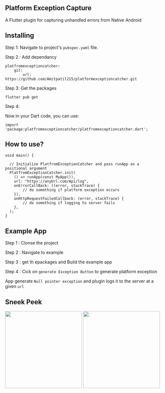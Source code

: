 ## Platform Exception Capture
A Flutter plugin for capturing unhandled errors from Native Android


## Installing
Step 1:
Navigate to project's `pubspec.yaml` file.

Step 2 : Add dependancy
```
platfromexceptioncatcher:
    git:
        url: https://github.com/Amitpatil215/platformexceptioncatcher.git
```

Step 3:
Get the packages
```
flutter pub get
```

Step 4:

Now in your Dart code, you can use:

```
import 'package:platfromexceptioncatcher/platfromexceptioncatcher.dart';
```

## How to use?

```
void main() {

  // Initialize PlatfromExceptionCatcher and pass runApp as a positional argument  
  PlatfromExceptionCatcher.init(
    () => runApp(const MyApp()),
    url: "https://anyUrl.com/Api/log",
    onErrorCallBack: ((error, stackTrace) {
        // do something if platform exception occurs
    }),
    onHttpRequestFailedCallback: (error, stackTrace) {
        // do something if logging to server fails
    },
  );
}
```

## Example App

Step 1 : Clonse the project

Step 2 : Navigate to example

Step 3 : get th epackages and Build the example app

Step 4 : Cick on ```generate Exception Button``` to generate platform exception

App generate ```Null pointer exception``` and plugin logs it to the server at a given `url`


## Sneek Peek
<img src="https://user-images.githubusercontent.com/54329870/191937856-8d55c82e-786a-4565-b593-0fe2bc20fce8.jpeg"  width=250> <img src="https://user-images.githubusercontent.com/54329870/191937866-f4d28aa7-1164-4903-b649-81fb0193d033.jpeg"  width=250>
